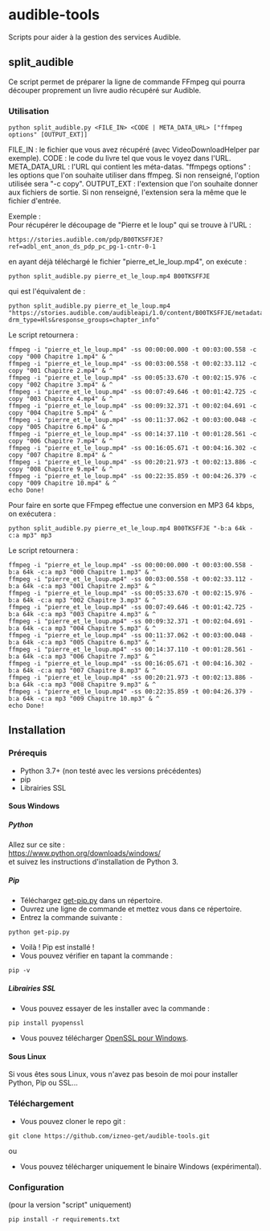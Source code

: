 # audible-tools
Scripts pour aider à la gestion des services Audible.


## split_audible
Ce script permet de préparer la ligne de commande FFmpeg qui pourra découper proprement un livre audio récupéré sur Audible.
### Utilisation
```
python split_audible.py <FILE_IN> <CODE | META_DATA_URL> ["ffmpeg options" [OUTPUT_EXT]]
```
FILE_IN : le fichier que vous avez récupéré (avec VideoDownloadHelper par exemple).
CODE : le code du livre tel que vous le voyez dans l'URL.
META_DATA_URL : l'URL qui contient les méta-datas.
"ffmpegs options" : les options que l'on souhaite utiliser dans ffmpeg. Si non renseigné, l'option utilisée sera "-c copy".
OUTPUT_EXT : l'extension que l'on souhaite donner aux fichiers de sortie. Si non renseigné, l'extension sera la même que le fichier d'entrée.


Exemple :  
Pour récupérer le découpage de "Pierre et le loup" qui se trouve à l'URL :
```
https://stories.audible.com/pdp/B00TKSFFJE?ref=adbl_ent_anon_ds_pdp_pc_pg-1-cntr-0-1
```
en ayant déjà téléchargé le fichier "pierre_et_le_loup.mp4", on exécute :
```
python split_audible.py pierre_et_le_loup.mp4 B00TKSFFJE
```
qui est l'équivalent de :
```
python split_audible.py pierre_et_le_loup.mp4 "https://stories.audible.com/audibleapi/1.0/content/B00TKSFFJE/metadata?drm_type=Hls&response_groups=chapter_info" 
```

Le script retournera :
```
ffmpeg -i "pierre_et_le_loup.mp4" -ss 00:00:00.000 -t 00:03:00.558 -c copy "000 Chapitre 1.mp4" & ^
ffmpeg -i "pierre_et_le_loup.mp4" -ss 00:03:00.558 -t 00:02:33.112 -c copy "001 Chapitre 2.mp4" & ^
ffmpeg -i "pierre_et_le_loup.mp4" -ss 00:05:33.670 -t 00:02:15.976 -c copy "002 Chapitre 3.mp4" & ^
ffmpeg -i "pierre_et_le_loup.mp4" -ss 00:07:49.646 -t 00:01:42.725 -c copy "003 Chapitre 4.mp4" & ^
ffmpeg -i "pierre_et_le_loup.mp4" -ss 00:09:32.371 -t 00:02:04.691 -c copy "004 Chapitre 5.mp4" & ^
ffmpeg -i "pierre_et_le_loup.mp4" -ss 00:11:37.062 -t 00:03:00.048 -c copy "005 Chapitre 6.mp4" & ^
ffmpeg -i "pierre_et_le_loup.mp4" -ss 00:14:37.110 -t 00:01:28.561 -c copy "006 Chapitre 7.mp4" & ^
ffmpeg -i "pierre_et_le_loup.mp4" -ss 00:16:05.671 -t 00:04:16.302 -c copy "007 Chapitre 8.mp4" & ^
ffmpeg -i "pierre_et_le_loup.mp4" -ss 00:20:21.973 -t 00:02:13.886 -c copy "008 Chapitre 9.mp4" & ^
ffmpeg -i "pierre_et_le_loup.mp4" -ss 00:22:35.859 -t 00:04:26.379 -c copy "009 Chapitre 10.mp4" & ^
echo Done!
```



Pour faire en sorte que FFmpeg effectue une conversion en MP3 64 kbps, on exécutera :
```
python split_audible.py pierre_et_le_loup.mp4 B00TKSFFJE "-b:a 64k -c:a mp3" mp3
```

Le script retournera :
```
ffmpeg -i "pierre_et_le_loup.mp4" -ss 00:00:00.000 -t 00:03:00.558 -b:a 64k -c:a mp3 "000 Chapitre 1.mp3" & ^
ffmpeg -i "pierre_et_le_loup.mp4" -ss 00:03:00.558 -t 00:02:33.112 -b:a 64k -c:a mp3 "001 Chapitre 2.mp3" & ^
ffmpeg -i "pierre_et_le_loup.mp4" -ss 00:05:33.670 -t 00:02:15.976 -b:a 64k -c:a mp3 "002 Chapitre 3.mp3" & ^
ffmpeg -i "pierre_et_le_loup.mp4" -ss 00:07:49.646 -t 00:01:42.725 -b:a 64k -c:a mp3 "003 Chapitre 4.mp3" & ^
ffmpeg -i "pierre_et_le_loup.mp4" -ss 00:09:32.371 -t 00:02:04.691 -b:a 64k -c:a mp3 "004 Chapitre 5.mp3" & ^
ffmpeg -i "pierre_et_le_loup.mp4" -ss 00:11:37.062 -t 00:03:00.048 -b:a 64k -c:a mp3 "005 Chapitre 6.mp3" & ^
ffmpeg -i "pierre_et_le_loup.mp4" -ss 00:14:37.110 -t 00:01:28.561 -b:a 64k -c:a mp3 "006 Chapitre 7.mp3" & ^
ffmpeg -i "pierre_et_le_loup.mp4" -ss 00:16:05.671 -t 00:04:16.302 -b:a 64k -c:a mp3 "007 Chapitre 8.mp3" & ^
ffmpeg -i "pierre_et_le_loup.mp4" -ss 00:20:21.973 -t 00:02:13.886 -b:a 64k -c:a mp3 "008 Chapitre 9.mp3" & ^
ffmpeg -i "pierre_et_le_loup.mp4" -ss 00:22:35.859 -t 00:04:26.379 -b:a 64k -c:a mp3 "009 Chapitre 10.mp3" & ^
echo Done!
``` 


## Installation
### Prérequis
- Python 3.7+ (non testé avec les versions précédentes)
- pip
- Librairies SSL

#### Sous Windows
##### Python
Allez sur ce site :  
https://www.python.org/downloads/windows/  
et suivez les instructions d'installation de Python 3.

##### Pip
- Téléchargez [get-pip.py](https://bootstrap.pypa.io/get-pip.py) dans un répertoire.
- Ouvrez une ligne de commande et mettez vous dans ce répertoire.
- Entrez la commande suivante :  
```
python get-pip.py
```
- Voilà ! Pip est installé !
- Vous pouvez vérifier en tapant la commande :  
```
pip -v
```

##### Librairies SSL
- Vous pouvez essayer de les installer avec la commande :  
```
pip install pyopenssl
```
- Vous pouvez télécharger [OpenSSL pour Windows](http://gnuwin32.sourceforge.net/packages/openssl.htm). 


#### Sous Linux
Si vous êtes sous Linux, vous n'avez pas besoin de moi pour installer Python, Pip ou SSL...  

### Téléchargement
- Vous pouvez cloner le repo git :  
```
git clone https://github.com/izneo-get/audible-tools.git
```
ou  
- Vous pouvez télécharger uniquement le binaire Windows (expérimental).  


### Configuration
(pour la version "script" uniquement)
```
pip install -r requirements.txt
```
